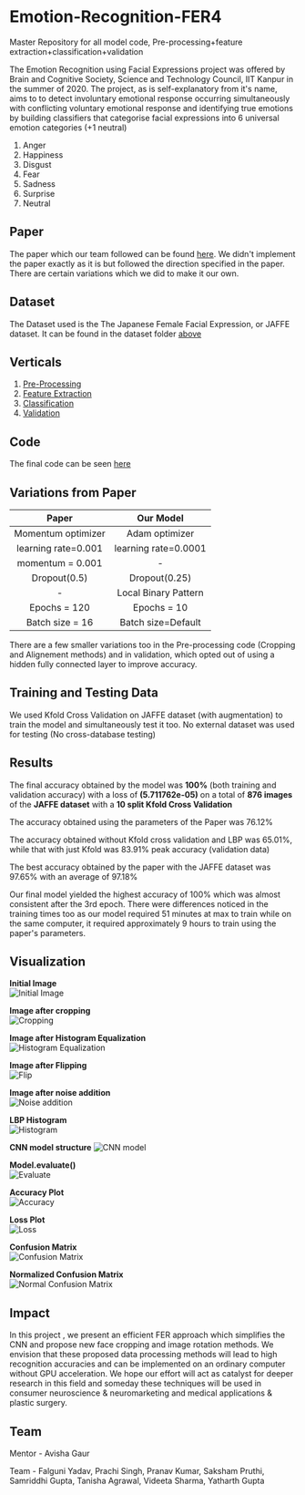 # Emotion-Recognition-FER4
Master Repository for all model code, Pre-processing+feature extraction+classification+validation

The Emotion Recognition using Facial Expressions project was offered by Brain and Cognitive Society, Science and Technology Council, IIT Kanpur in the summer of 2020. The project, as is self-explanatory from it's name, aims to to detect involuntary emotional response occurring simultaneously with conflicting voluntary emotional response and identifying true emotions by building classifiers that categorise facial expressions into 6 universal emotion categories (+1 neutral)

1. Anger
2. Happiness
3. Disgust
4. Fear
5. Sadness
6. Surprise
7. Neutral

## Paper
The paper which our team followed can be found [here](Li2020_Article_FacialExpressionRecognitionWit.pdf).
We didn't implement the paper exactly as it is but followed the direction specified in the paper. There are certain variations which we did to make it our own.

## Dataset
The Dataset used is the The Japanese Female Facial Expression, or JAFFE dataset. It can be found in the dataset folder [above](https://github.com/Consilium5128/Emotion-Recognition-FER4/tree/master/Dataset%20%2B%20Files)

## Verticals
1. [Pre-Processing](https://github.com/Consilium5128/Emotion-Recognition-FER4/tree/master/Pre-Processing)
2. [Feature Extraction](https://github.com/Consilium5128/Emotion-Recognition-FER4/tree/master/Feature%20Extraction)
3. [Classification](https://github.com/Consilium5128/Emotion-Recognition-FER4/tree/master/Classification)
4. [Validation](https://github.com/Consilium5128/Emotion-Recognition-FER4/tree/master/Validation)

## Code
The final code can be seen [here](https://github.com/Consilium5128/Emotion-Recognition-FER4/blob/master/FER4.ipynb)

## Variations from Paper
|        Paper       |      Our Model      |
| :----------------: | :----------------:  |
| Momentum optimizer |   Adam optimizer    |
| learning rate=0.001|learning rate=0.0001 |
| momentum = 0.001   |          -          |
| Dropout(0.5)       | Dropout(0.25)       |
|        -           | Local Binary Pattern|
| Epochs = 120       | Epochs = 10         |
| Batch size = 16    | Batch size=Default  |

There are a few smaller variations too in the Pre-processing code (Cropping and Alignement methods) and in validation, which opted out of using a hidden fully connected layer to improve accuracy.

## Training and Testing Data
We used Kfold Cross Validation on JAFFE dataset (with augmentation) to train the model and simultaneously test it too. No external dataset was used for testing (No cross-database testing)

## Results
The final accuracy obtained by the model was **100%** (both training and validation accuracy) with a loss of **(5.711762e-05)** on a total of **876 images** of the **JAFFE dataset** with a **10 split Kfold Cross Validation**

The accuracy obtained using the parameters of the Paper was 76.12%

The accuracy obtained without Kfold cross validation and LBP was 65.01%, while that with just Kfold was 83.91% peak accuracy (validation data)

The best accuracy obtained by the paper with the JAFFE dataset was 97.65% with an average of 97.18%

Our final model yielded the highest accuracy of 100% which was almost consistent after the 3rd epoch. There were differences noticed in the training times too as our model required 51 minutes at max to train while on the same computer, it required approximately 9 hours to train using the paper's parameters.

## Visualization
**Initial Image**  
![Initial Image](https://github.com/Consilium5128/Emotion-Recognition-FER4/blob/master/Images_Visualization/Initial%20Image.png)

**Image after cropping**  
![Cropping](https://github.com/Consilium5128/Emotion-Recognition-FER4/blob/master/Images_Visualization/Image%20after%20cropping.png)

**Image after Histogram Equalization**  
![Histogram Equalization](https://github.com/Consilium5128/Emotion-Recognition-FER4/blob/master/Images_Visualization/Image%20after%20histogram%20equalization.png)

**Image after Flipping**  
![Flip](https://github.com/Consilium5128/Emotion-Recognition-FER4/blob/master/Images_Visualization/Flipped%20image.png)

**Image after noise addition**  
![Noise addition](https://github.com/Consilium5128/Emotion-Recognition-FER4/blob/master/Images_Visualization/Image%20after%20noise%20addition.png)

**LBP Histogram**  
![Histogram](https://github.com/Consilium5128/Emotion-Recognition-FER4/blob/master/Images_Visualization/LBP%20Histogram.png)

**CNN model structure**
![CNN model](https://github.com/Consilium5128/Emotion-Recognition-FER4/blob/master/Images_Visualization/CNN%20model%20structure.png)

**Model.evaluate()**  
![Evaluate](https://github.com/Consilium5128/Emotion-Recognition-FER4/blob/master/Images_Visualization/Model.evaluate().png)

**Accuracy Plot**  
![Accuracy](https://github.com/Consilium5128/Emotion-Recognition-FER4/blob/master/Images_Visualization/Accuracy%20plot.png)

**Loss Plot**  
![Loss](https://github.com/Consilium5128/Emotion-Recognition-FER4/blob/master/Images_Visualization/Loss%20plot.png)

**Confusion Matrix**  
![Confusion Matrix](https://github.com/Consilium5128/Emotion-Recognition-FER4/blob/master/Images_Visualization/Confusion%20Matrix.png)

**Normalized Confusion Matrix**  
![Normal Confusion Matrix](https://github.com/Consilium5128/Emotion-Recognition-FER4/blob/master/Images_Visualization/Normalized%20Confusion%20Matrix.png)

## Impact
In this project , we present an efficient FER approach which simplifies the CNN and propose new face cropping and image rotation methods.
 We envision that these proposed data processing methods will lead to high recognition accuracies and can be implemented on an ordinary computer without GPU acceleration. We hope our effort will act as catalyst for deeper research in this field and someday these techniques will be used in consumer neuroscience & neuromarketing and medical applications & plastic surgery.

## Team

Mentor - Avisha Gaur

Team - 
Falguni Yadav,
Prachi Singh,
Pranav Kumar,
Saksham Pruthi,
Samriddhi Gupta,
Tanisha Agrawal,
Videeta Sharma,
Yatharth Gupta
